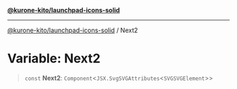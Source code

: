 [**@kurone-kito/launchpad-icons-solid**](../README.md)

***

[@kurone-kito/launchpad-icons-solid](../globals.md) / Next2

# Variable: Next2

> `const` **Next2**: `Component`\<`JSX.SvgSVGAttributes`\<`SVGSVGElement`\>\>

